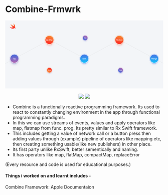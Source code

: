 # Combine-Frmwrk



<p align="center">
  
  
![](https://github.com/RamitSharma991/Combine-Frmwrk/blob/master/CombineFrmwrkIntro.playground/ss.png)


</p>


<p align="center">
<img src="https://img.shields.io/badge/iOS-13-brightgreen" />
<img src="https://img.shields.io/badge/swift%20-5.1-orange" />
</p>



- Combine is a functionally reactive programming framework. Its used to react to constantly changing environment in the app through functional programming paradigms.
- In this we can use streams of events, values and apply operators like map, flatmap from func. prog. Its pretty similar to Rx Swift framework.
- This includes getting a value of network call or a button press then adding values through (example) pipeline of operators like mapping etc, then creating something usable(like new publishers) in other place.
- Its first party unlike RxSwift, better sementically and naming.
- It has operators like map, flatMap, compactMap, replaceError     



(Every resource and code is used for educational purposes.)

#### Things i worked on and learnt includes -
Combine Framework: Apple Documentaion 
